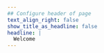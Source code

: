 ```yaml
---
## Configure header of page
text_align_right: false
show_title_as_headline: false
headline: |
  Welcome
---
```


<!-- this is a subheadline -->
